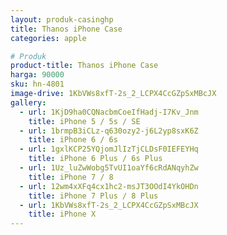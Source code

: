```yaml
---
layout: produk-casinghp
title: Thanos iPhone Case
categories: apple

# Produk
product-title: Thanos iPhone Case
harga: 90000
sku: hn-4801
image-drive: 1KbVWs8xfT-2s_2_LCPX4CcGZpSxMBcJX
gallery:
  - url: 1KjD9ha0CQNacbmCoeIfHadj-I7Kv_Jnm
    title: iPhone 5 / 5s / SE
  - url: 1brmpB3iCLz-q630ozy2-j6L2yp8sxK6Z
    title: iPhone 6 / 6s
  - url: 1gxlKCP25YQjomJlIzTjCLDsF0IEFEYHq
    title: iPhone 6 Plus / 6s Plus
  - url: 1Uz_luZwWobg5TvUI1oaYf6cRdANqyhZw
    title: iPhone 7 / 8
  - url: 12wm4xXFq4cx1hc2-msJT3OOdI4YkOHDn
    title: iPhone 7 Plus / 8 Plus
  - url: 1KbVWs8xfT-2s_2_LCPX4CcGZpSxMBcJX
    title: iPhone X
---
```

